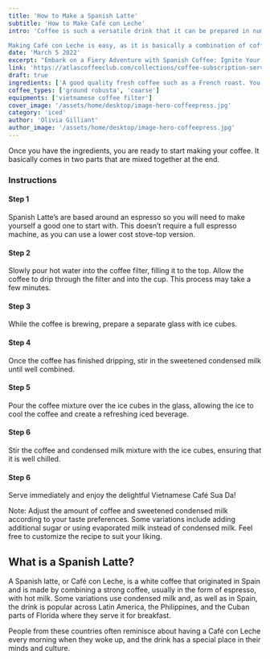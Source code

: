```yaml
---
title: 'How to Make a Spanish Latte'
subtitle: 'How to Make Café con Leche'
intro: 'Coffee is such a versatile drink that it can be prepared in numerous different ways. It’s easy to learn how to make a **Spanish latte**, which is a thick, creamy drink from Spain and, in this article, we will be explaining what it is, and the easy steps you can take to make one yourself.

Making Café con Leche is easy, as it is basically a combination of coffee and milk. You don’t need any special equipment, but will need the usual items like an espresso maker. You will also need:'
date: 'March 5 2022'
excerpt: "Embark on a Fiery Adventure with Spanish Coffee: Ignite Your Senses with the Intense Flavors and Aromas of Spain's Beloved Beverage..."
link: 'https://atlascoffeeclub.com/collections/coffee-subscription-service'
draft: true
ingredients: ['A good quality fresh coffee such as a French roast. You will want one that makes a strong and dark coffee and that has been ground finely', 'Nice tasting water as this is a main constituent in the drink. If the water from your tap isn’t that nice you should use bottled or filtered water.', 'Milk. Any type is good to use. In Spain they tend to use whole milk, but 2% milk makes for a great Spanish latte.']
coffee_types: ['ground robusta', 'coarse']
equipments: ['vietnamese coffee filter']
cover_image: '/assets/home/desktop/image-hero-coffeepress.jpg'
category: 'iced'
author: 'Olivia Gilliant'
author_image: '/assets/home/desktop/image-hero-coffeepress.jpg'
---
```


Once you have the ingredients, you are ready to start making your coffee. It basically comes in two parts that are mixed together at the end.

### Instructions

#### Step 1

Spanish Latte’s are based around an espresso so you will need to make yourself a good one to start with. This doesn’t require a full espresso machine, as you can use a lower cost stove-top version.

#### Step 2

Slowly pour hot water into the coffee filter, filling it to the top. Allow the coffee to drip through the filter and into the cup. This process may take a few minutes.

#### Step 3

While the coffee is brewing, prepare a separate glass with ice cubes.

#### Step 4

Once the coffee has finished dripping, stir in the sweetened condensed milk until well combined.

#### Step 5

Pour the coffee mixture over the ice cubes in the glass, allowing the ice to cool the coffee and create a refreshing iced beverage.

#### Step 6

Stir the coffee and condensed milk mixture with the ice cubes, ensuring that it is well chilled.

#### Step 6
Serve immediately and enjoy the delightful Vietnamese Café Sua Da!

Note: Adjust the amount of coffee and sweetened condensed milk according to your taste preferences. Some variations include adding additional sugar or using evaporated milk instead of condensed milk. Feel free to customize the recipe to suit your liking.


## What is a Spanish Latte?

A Spanish latte, or Café con Leche, is a white coffee that originated in Spain and is made by combining a strong coffee, usually in the form of espresso, with hot milk. Some variations use condensed milk and, as well as in Spain, the drink is popular across Latin America, the Philippines, and the Cuban parts of Florida where they serve it for breakfast.

People from these countries often reminisce about having a Café con Leche every morning when they woke up, and the drink has a special place in their minds and culture.